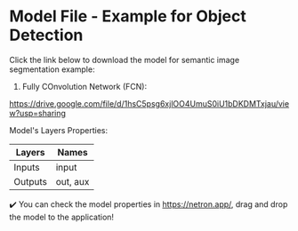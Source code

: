 # Model File - Example for Object Detection 

Click the link below to download the model for semantic image segmentation example:

1. Fully COnvolution Network (FCN):

https://drive.google.com/file/d/1hsC5psg6xjlOO4UmuS0iU1bDKDMTxjau/view?usp=sharing

Model's Layers Properties:

Layers | Names
------ | -----
Inputs | input
Outputs | out, aux

:heavy_check_mark: You can check the model properties in https://netron.app/, drag and drop the model to the application!
